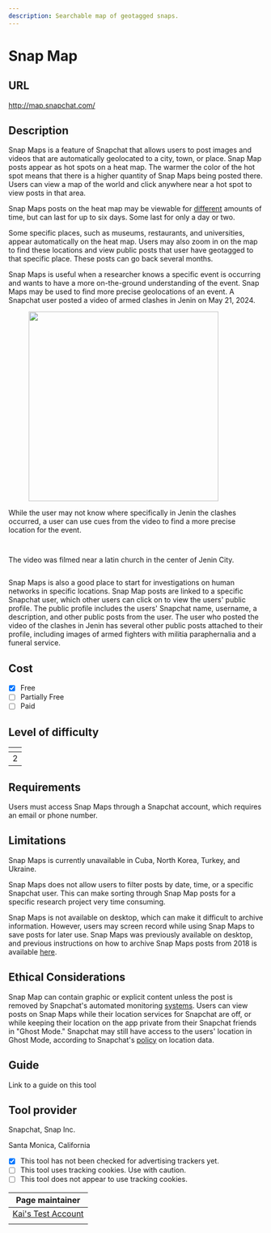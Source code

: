 ```yaml
---
description: Searchable map of geotagged snaps.
---
```


# Snap Map

## URL

http://map.snapchat.com/

## Description

Snap Maps is a feature of Snapchat that allows users to post images and videos that are automatically geolocated to a city, town, or place. Snap Map posts appear as hot spots on a heat map. The warmer the color of the hot spot means that there is a higher quantity of Snap Maps being posted there. Users can view a map of the world and click anywhere near a hot spot to view posts in that area.&#x20;

Snap Maps posts on the heat map may be viewable for [different](https://help.snapchat.com/hc/en-us/articles/7012271195796-How-to-Submit-to-Snap-Map) amounts of time, but can last for up to six days. Some last for only a day or two.

Some specific places, such as museums, restaurants, and universities, appear automatically on the heat map. Users may also zoom in on the map to find these locations and view public posts that user have geotagged to that specific place. These posts can go back several months.

Snap Maps is useful when a researcher knows a specific event is occurring and wants to have a more on-the-ground understanding of the event. Snap Maps may be used to find more precise geolocations of an event. A Snapchat user posted a video of armed clashes in Jenin on May 21, 2024.

<figure><img src=".gitbook/assets/Screenshot 2024-05-26 at 2.32.17 PM.png" alt="" width="375"><figcaption></figcaption></figure>

&#x20;While the user may not know where specifically in Jenin the clashes occurred, a user can use cues from the video to find a more precise location for the event.

<div>

<figure><img src=".gitbook/assets/Screenshot 2024-05-26 at 2.42.18 PM.png" alt=""><figcaption></figcaption></figure>

 

<figure><img src=".gitbook/assets/Screenshot 2024-05-26 at 2.41.49 PM.png" alt=""><figcaption></figcaption></figure>

</div>

The video was filmed near a latin church in the center of Jenin City.

<figure><img src=".gitbook/assets/Screenshot 2024-05-26 at 2.30.57 PM.png" alt=""><figcaption></figcaption></figure>

Snap Maps is also a good place to start for investigations on human networks in specific locations. Snap Map posts are linked to a specific Snapchat user, which other users can click on to view the users' public profile. The public profile includes the users' Snapchat name, username, a description, and other public posts from the user. The user who posted the video of the clashes in Jenin has several other public posts attached to their profile, including images of armed fighters with militia paraphernalia and a funeral service.

## Cost

* [x] Free
* [ ] Partially Free
* [ ] Paid

## Level of difficulty

<table><thead><tr><th data-type="rating" data-max="5"></th></tr></thead><tbody><tr><td>2</td></tr></tbody></table>

## Requirements

Users must access Snap Maps through a Snapchat account, which requires an email or phone number.

## Limitations

Snap Maps is currently unavailable in Cuba, North Korea, Turkey, and Ukraine.

Snap Maps does not allow users to filter posts by date, time, or a specific Snapchat user. This can make sorting through Snap Map posts for a specific research project very time consuming.

Snap Maps is not available on desktop, which can make it difficult to archive information. However, users may screen record while using Snap Maps to save posts for later use. Snap Maps was previously available on desktop, and previous instructions on how to archive Snap Maps posts from 2018 is available [here](https://twitter.com/AricToler/status/1054805284802228224).&#x20;

## Ethical Considerations

Snap Map can contain graphic or explicit content unless the post is removed by Snapchat's automated monitoring [systems](https://help.snapchat.com/hc/en-us/articles/7012271195796-How-to-Submit-to-Snap-Map). Users can view posts on Snap Maps while their location services for Snapchat are off, or while keeping their location on the app private from their Snapchat friends in "Ghost Mode." Snapchat may still have access to the users' location in Ghost Mode, according to Snapchat's [policy](https://help.snapchat.com/hc/en-us/articles/15051407058068-How-My-AI-Uses-Location-Data) on location data.&#x20;

## Guide

Link to a guide on this tool

## Tool provider

Snapchat, Snap Inc.

Santa Monica, California

* [x] This tool has not been checked for advertising trackers yet.
* [ ] This tool uses tracking cookies. Use with caution.
* [ ] This tool does not appear to use tracking cookies.

<table><thead><tr><th data-type="users" data-multiple>Page maintainer</th></tr></thead><tbody><tr><td><a href="https://app.gitbook.com/u/sJIljbKbFva9PHVVmkcbA9IcbRj1">Kai's Test Account</a></td></tr><tr><td></td></tr></tbody></table>
